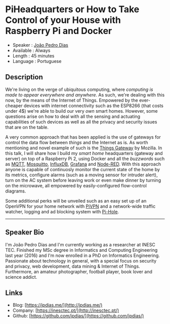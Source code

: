 PiHeadquarters or How to Take Control of your House with Raspberry Pi and Docker
========================

* Speaker   : [João Pedro Dias](https://pixels.camp/jpdias)
* Available : Always
* Length    : 45 minutes
* Language  : Portuguese

Description
-----------

We're living on the verge of ubiquitous computing, where _computing is made to appear everywhere and anywhere_. As such, we're dealing with this now, by the means of the Internet of Things. Empowered by the ever-cheaper devices with internet connectivity such as the ESP8266 (that costs under 4$) we're able to build our very _own_ smart homes. However, some questions arise on how to deal with all the sensing and actuating capabilities of such devices as well as all the privacy and security issues that are on the table. 

A very common approach that has been applied is the use of gateways for control the data flow between _things_ and the Internet as is. As worth mentioning and novel example of such is the [Things Gateway](https://iot.mozilla.org/gateway/) by Mozilla. In this talk, I will share how I build my _smart home_ headquarters (gateway and server) on top of a Raspberry Pi 2, using Docker and all the _buzzwords_ such as [MQTT](http://mqtt.org/), [Mosquitto](https://mosquitto.org/), [InfluxDB](https://www.influxdata.com/time-series-platform/influxdb/), [Grafana](https://grafana.com/) and [Node-RED](https://nodered.org/). With this approach anyone is capable of continuosly monitor the current state of the home by its metrics, configure alarms (such as a moving sensor for intruder alert), turn on the AC system before leaving work or even make dinner by turning on the microwave, all empowered by easily-configured flow-control diagrams.

Some additional perks will be unveiled such as an easy set up of an OpenVPN for your home network with [PiVPN](http://www.pivpn.io) and a network-wide traffic watcher, logging and ad blocking system with [Pi-Hole](https://pi-hole.net).

---------------

Speaker Bio
-----------

I'm João Pedro Dias and I'm currently working as a researcher at INESC TEC. Finished my MSc degree in Informatics and Computing Engineering last year (2016) and I'm now enrolled in a PhD on Informatics Engineering. Passionate about technology in general, with a special focus on security and privacy, web development, data mining & Internet of Things. Furthermore, an amateur photographer, football player, book lover and science addict.

Links
-----

* Blog: [https://jpdias.me/](http://jpdias.me/)
* Company: [https://inesctec.pt/](http://inesctec.pt/)
* Github: [https://github.com/jpdias/](https://github.com/jpdias/)
